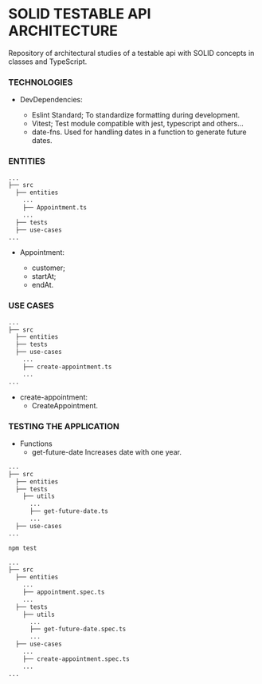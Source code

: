 # SOLID TESTABLE API ARCHITECTURE

Repository of architectural studies of a testable api with SOLID concepts in classes and TypeScript.

### TECHNOLOGIES

- DevDependencies:

  - Eslint Standard;
    To standardize formatting during development.
  - Vitest;
    Test module compatible with jest, typescript and others...
  - date-fns.
    Used for handling dates in a function to generate future dates.

### ENTITIES

```bash
...
├── src
  ├── entities
    ...
    ├── Appointment.ts
    ...
  ├── tests
  ├── use-cases
...
```

- Appointment:

  - customer;
  - startAt;
  - endAt.

### USE CASES

```bash
...
├── src
  ├── entities
  ├── tests
  ├── use-cases
    ...
    ├── create-appointment.ts
    ...
...
```

- create-appointment:
  - CreateAppointment.

### TESTING THE APPLICATION

- Functions
  - get-future-date
    Increases date with one year.

```bash
...
├── src
  ├── entities
  ├── tests
    ├── utils
      ...
      ├── get-future-date.ts
      ...
  ├── use-cases
...
```

```zsh
npm test
```

```bash
...
├── src
  ├── entities
    ...
    ├── appointment.spec.ts
    ...
  ├── tests
    ├── utils
      ...
      ├── get-future-date.spec.ts
      ...
  ├── use-cases
    ...
    ├── create-appointment.spec.ts
    ...
...
```
